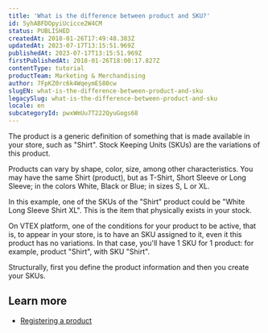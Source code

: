 ```yaml
---
title: 'What is the difference between product and SKU?'
id: 5yhABFDOpyiUcicce2W4CM
status: PUBLISHED
createdAt: 2018-01-26T17:49:48.383Z
updatedAt: 2023-07-17T13:15:51.969Z
publishedAt: 2023-07-17T13:15:51.969Z
firstPublishedAt: 2018-01-26T18:00:17.827Z
contentType: tutorial
productTeam: Marketing & Merchandising
author: 7FpKZ0rc6k4WqeymES80cw
slugEN: what-is-the-difference-between-product-and-sku
legacySlug: what-is-the-difference-between-product-and-sku
locale: en
subcategoryId: pwxWmUu7T222QyuGogs68
---
```


The product is a generic definition of something that is made available in your store, such as "Shirt". Stock Keeping Units (SKUs) are the variations of this product.

Products can vary by shape, color, size, among other characteristics. You may have the same Shirt (product), but as T-Shirt, Short Sleeve or Long Sleeve; in the colors White, Black or Blue; in sizes S, L or XL.

In this example, one of the SKUs of the "Shirt" product could be "White Long Sleeve Shirt XL". This is the item that physically exists in your stock.

On VTEX platform, one of the conditions for your product to be active, that is, to appear in your store, is to have an SKU assigned to it, even it this product has no variations. In that case, you'll have 1 SKU for 1 product: for example, product "Shirt", with SKU "Shirt".

Structurally, first you define the product information and then you create your SKUs.

## Learn more

- [Registering a product](https://help.vtex.com/en/tutorial/adding-products--tutorials_2567)
